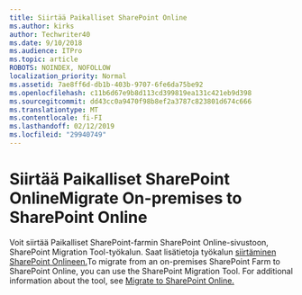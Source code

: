 ```yaml
---
title: Siirtää Paikalliset SharePoint Online
ms.author: kirks
author: Techwriter40
ms.date: 9/10/2018
ms.audience: ITPro
ms.topic: article
ROBOTS: NOINDEX, NOFOLLOW
localization_priority: Normal
ms.assetid: 7ae8ff6d-db1b-403b-9707-6fe6da75be92
ms.openlocfilehash: c11b6d67e9b8d113cd399819ea131c421eb9d398
ms.sourcegitcommit: dd43cc0a9470f98b8ef2a3787c823801d674c666
ms.translationtype: MT
ms.contentlocale: fi-FI
ms.lasthandoff: 02/12/2019
ms.locfileid: "29940749"
---
```

# <a name="migrate-on-premises-to-sharepoint-online"></a><span data-ttu-id="064ca-102">Siirtää Paikalliset SharePoint Online</span><span class="sxs-lookup"><span data-stu-id="064ca-102">Migrate On-premises to SharePoint Online</span></span>

<span data-ttu-id="064ca-p101">Voit siirtää Paikalliset SharePoint-farmin SharePoint Online-sivustoon, SharePoint Migration Tool-työkalun. Saat lisätietoja työkalun [siirtäminen SharePoint Onlineen.](https://go.microsoft.com/fwlink/?linkid=2019574)</span><span class="sxs-lookup"><span data-stu-id="064ca-p101">To migrate from an on-premises SharePoint Farm to SharePoint Online, you can use the SharePoint Migration Tool. For additional information about the tool, see [Migrate to SharePoint Online.](https://go.microsoft.com/fwlink/?linkid=2019574)</span></span>
  

